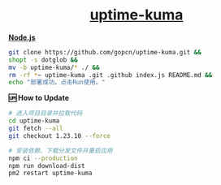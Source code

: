 <div align=center>

# [uptime-kuma](https://github.com/louislam/uptime-kuma)
</div>

**[Node.js](https://replit.com)**

```bash
git clone https://github.com/gopcn/uptime-kuma.git &&
shopt -s dotglob &&
mv -b uptime-kuma/* ./ &&
rm -rf *~ uptime-kuma .git .github index.js README.md &&
echo "部署成功，点击Run使用。"
```

**🆙 How to Update**
```bash
# 进入项目目录并拉取代码
cd uptime-kuma
git fetch --all
git checkout 1.23.10 --force

# 安装依赖、下载分发文件并重启应用
npm ci --production
npm run download-dist
pm2 restart uptime-kuma
```